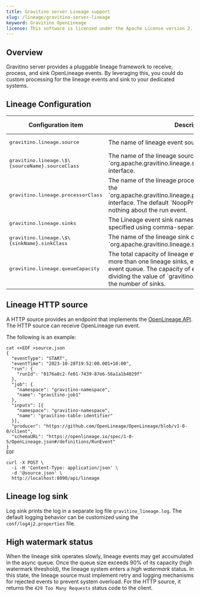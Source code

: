 ```yaml
---
title: Gravitino server Lineage support
slug: /lineage/gravitino-server-lineage
keyword: Gravitino OpenLineage
license: This software is licensed under the Apache License version 2.
---
```


## Overview

Gravitino server provides a pluggable lineage framework to receive, process, and sink OpenLineage events.
By leveraging this, you could do custom processing for the lineage events and sink to your dedicated systems.

## Lineage Configuration

<table>
<thead>
<tr>
  <th>Configuration item</th>
  <th>Description</th>
  <th>Default value</th>
  <th>Required</th>
  <th>Since version</th>
</tr>
</thead>
<tbody>
<tr>
  <td><tt>gravitino.lineage.source</tt></td>
  <td>The name of lineage event source.</td>
  <td><tt>http</tt></td>
  <td>No</td>
  <td>`0.9.0-incubating`</td>
</tr>

<tr>
  <td><tt>gravitino.lineage.\$\{sourceName}.sourceClass</tt></td>
  <td>
    The name of the lineage source class that implements the `org.apache.gravitino.lineage.source.LineageSource` interface.
  </td>
  <td>(none)</td>
  <td>No</td>
  <td>`0.9.0-incubating`</td>
</tr>
<tr>
  <td><tt>gravitino.lineage.processorClass</tt></td>
  <td>
    The name of the lineage processor class that implements the `org.apache.gravitino.lineage.processor.LineageProcessor` interface.
    The default `NoopProcessor` processor do nothing about the run event.
  </td>
  <td><tt>org.apache.gravitino.lineage.processor.NoopProcessor</tt></td>
  <td>No</td>
  <td>`0.9.0-incubating`</td>
</tr>
<tr>
  <td><tt>gravitino.lineage.sinks</tt></td>
  <td>
    The Lineage event sink names.
    Multiple sinks can be specified using comma-separated strings.
  </td>
  <td><tt>log</tt></td>
  <td>No</td>
  <td>`0.9.0-incubating`</td>
</tr>
<tr>
  <td><tt>gravitino.lineage.\$\{sinkName}.sinkClass</tt></td>
  <td>
    The name of the lineage sink class that implements the `org.apache.gravitino.lineage.sink.LineageSink` interface.
  </td>
  <td>(none)</td>
  <td>No</td>
  <td>`0.9.0-incubating`</td>
</tr>
<tr>
  <td><tt>gravitino.lineage.queueCapacity</tt></td>
  <td>
    The total capacity of lineage event queues.
    When there are more than one lineage sinks, each sink utilizes an isolated event queue.
    The capacity of each queue is calculated by dividing the value of `gravitino.lineage.queueCapacity` by the number of sinks.
  </td>
  <td><tt>10000</tt></td>
  <td>No</td>
  <td>`0.9.0-incubating`</td>
</tr>
</tbody>
</table>

## Lineage HTTP source 

A HTTP source provides an endpoint that implements the [OpenLineage API](https://openlineage.io/apidocs/openapi/).
The HTTP source can receive OpenLineage run event.

The following is an example:

```shell
cat <<EOF >source.json
{
  "eventType": "START",
  "eventTime": "2023-10-28T19:52:00.001+10:00",
  "run": {
    "runId": "0176a8c2-fe01-7439-87e6-56a1a1b4029f"
  },
  "job": {
    "namespace": "gravitino-namespace",
    "name": "gravitino-job1"
  },
  "inputs": [{
    "namespace": "gravitino-namespace",
    "name": "gravitino-table-identifier"
  }],
  "producer": "https://github.com/OpenLineage/OpenLineage/blob/v1-0-0/client",
  "schemaURL": "https://openlineage.io/spec/1-0-5/OpenLineage.json#/definitions/RunEvent"
}
EOF

curl -X POST \
  -i -H 'Content-Type: application/json' \
  -d '@source.json' \
  http://localhost:8090/api/lineage
```

## Lineage log sink

Log sink prints the log in a separate log file `gravitino_lineage.log`.
The default logging behavior can be customized using the `conf/log4j2.properties` file.

## High watermark status

When the lineage sink operates slowly, lineage events may get accumulated in the async queue.
Once the queue size exceeds 90% of its capacity (high watermark threshold),
the lineage system enters a _high watermark_ status.
In this state, the lineage source must implement retry and logging mechanisms for rejected events to prevent system overload.
For the HTTP source, it returns the `429 Too Many Requests` status code to the client.


